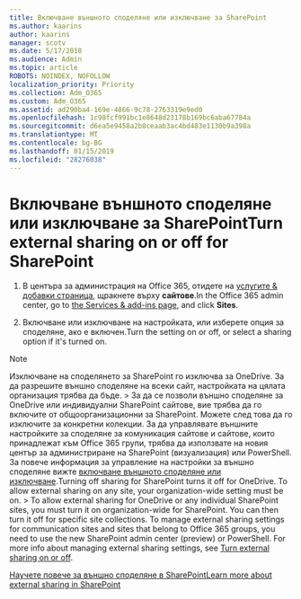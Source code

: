 ```yaml
---
title: Включване външното споделяне или изключване за SharePoint
ms.author: kaarins
author: kaarins
manager: scotv
ms.date: 5/17/2018
ms.audience: Admin
ms.topic: article
ROBOTS: NOINDEX, NOFOLLOW
localization_priority: Priority
ms.collection: Adm_O365
ms.custom: Adm_O365
ms.assetid: ad290ba4-169e-4866-9c78-2763319e9ed0
ms.openlocfilehash: 1c98fcf991bc1e8648d23178b169bc6aba67784a
ms.sourcegitcommit: d6ea5e9458a2b8ceaab3ac4bd483e1130b9a398a
ms.translationtype: MT
ms.contentlocale: bg-BG
ms.lasthandoff: 01/15/2019
ms.locfileid: "28276038"
---
```

# <a name="turn-external-sharing-on-or-off-for-sharepoint"></a><span data-ttu-id="b4fea-102">Включване външното споделяне или изключване за SharePoint</span><span class="sxs-lookup"><span data-stu-id="b4fea-102">Turn external sharing on or off for SharePoint</span></span>

1. <span data-ttu-id="b4fea-103">В центъра за администрация на Office 365, отидете на [услугите &amp; добавки страница](https://portal.office.com/adminportal/home#/Settings/ServicesAndAddIns), щракнете върху **сайтове**.</span><span class="sxs-lookup"><span data-stu-id="b4fea-103">In the Office 365 admin center, go to [the Services &amp; add-ins page](https://portal.office.com/adminportal/home#/Settings/ServicesAndAddIns), and click **Sites**.</span></span>
    
2. <span data-ttu-id="b4fea-104">Включване или изключване на настройката, или изберете опция за споделяне, ако е включен.</span><span class="sxs-lookup"><span data-stu-id="b4fea-104">Turn the setting on or off, or select a sharing option if it's turned on.</span></span>
    
> [!NOTE]
> <span data-ttu-id="b4fea-p101">Изключване на споделянето за SharePoint го изключва за OneDrive. За да разрешите външно споделяне на всеки сайт, настройката на цялата организация трябва да бъде. > За да се позволи външно споделяне за OneDrive или индивидуални SharePoint сайтове, вие трябва да го включите от общоорганизационни за SharePoint. Можете след това да го изключите за конкретни колекции. За да управлявате външните настройките за споделяне за комуникация сайтове и сайтове, които принадлежат към Office 365 групи, трябва да използвате на новия център за администриране на SharePoint (визуализация) или PowerShell. За повече информация за управление на настройки за външно споделяне вижте [включване външното споделяне или изключване](https://go.microsoft.com/fwlink/?linkid=866426).</span><span class="sxs-lookup"><span data-stu-id="b4fea-p101">Turning off sharing for SharePoint turns it off for OneDrive. To allow external sharing on any site, your organization-wide setting must be on. > To allow external sharing for OneDrive or any individual SharePoint sites, you must turn it on organization-wide for SharePoint. You can then turn it off for specific site collections. To manage external sharing settings for communication sites and sites that belong to Office 365 groups, you need to use the new SharePoint admin center (preview) or PowerShell. For more info about managing external sharing settings, see [Turn external sharing on or off](https://go.microsoft.com/fwlink/?linkid=866426).</span></span> 
  
[<span data-ttu-id="b4fea-111">Научете повече за външно споделяне в SharePoint</span><span class="sxs-lookup"><span data-stu-id="b4fea-111">Learn more about external sharing in SharePoint</span></span>](https://go.microsoft.com/fwlink/?linkid=734908)
  

